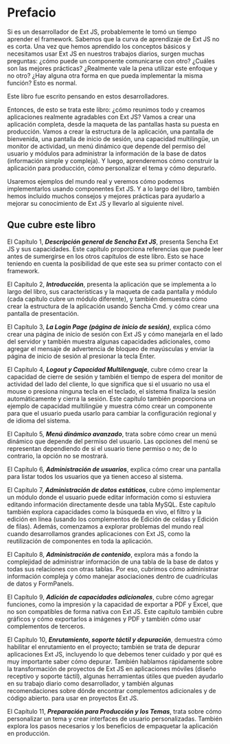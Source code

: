 # Prefacio
Si es un desarrollador de Ext JS, probablemente le tomó un tiempo aprender el framework. Sabemos que la curva de aprendizaje de Ext JS no es corta. Una vez que hemos aprendido los conceptos básicos y necesitamos usar Ext JS en nuestros trabajos diarios, surgen muchas preguntas: ¿cómo puede un componente comunicarse con otro? ¿Cuáles son las mejores prácticas? ¿Realmente vale la pena utilizar este enfoque y no otro? ¿Hay alguna otra forma en que pueda implementar la misma función? Esto es normal.

Este libro fue escrito pensando en estos desarrolladores.

Entonces, de esto se trata este libro: ¿cómo reunimos todo y creamos aplicaciones realmente agradables con Ext JS? Vamos a crear una aplicación completa, desde la maqueta de las pantallas hasta su puesta en producción. Vamos a crear la estructura de la aplicación, una pantalla de bienvenida, una pantalla de inicio de sesión, una capacidad multilingüe, un monitor de actividad, un menú dinámico que depende del permiso del usuario y módulos para administrar la información de la base de datos (información simple y compleja). Y luego, aprenderemos cómo construir la aplicación para producción, cómo personalizar el tema y cómo depurarlo.

Usaremos ejemplos del mundo real y veremos cómo podemos implementarlos usando componentes Ext JS. Y a lo largo del libro, también hemos incluido muchos consejos y mejores prácticas para ayudarlo a mejorar su conocimiento de Ext JS y llevarlo al siguiente nivel.

## Que cubre este libro

El Capítulo 1, ***Descripción general de Sencha Ext JS***, presenta Sencha Ext JS y sus capacidades. Este capítulo proporciona referencias que puede leer antes de sumergirse en los otros capítulos de este libro. Esto se hace teniendo en cuenta la posibilidad de que este sea su primer contacto con el framework.

El Capítulo 2, ***Introducción***, presenta la aplicación que se implementa a lo largo del libro, sus características y la maqueta de cada pantalla y módulo (cada capítulo cubre un módulo diferente), y también demuestra cómo crear la estructura de la aplicación usando Sencha Cmd. y cómo crear una pantalla de presentación.

El Capítulo 3, ***La Login Page (página de inicio de sesión)***, explica cómo crear una página de inicio de sesión con Ext JS y cómo manejarla en el lado del servidor y también muestra algunas capacidades adicionales, como agregar el mensaje de advertencia de bloqueo de mayúsculas y enviar la página de inicio de sesión al presionar la tecla Enter.

El Capítulo 4, ***Logout y Capacidad Multilenguaje***, cubre cómo crear la capacidad de cierre de sesión y también el tiempo de espera del monitor de actividad del lado del cliente, lo que significa que si el usuario no usa el mouse o presiona ninguna tecla en el teclado, el sistema finaliza la sesión automáticamente y cierra la sesión. Este capítulo también proporciona un ejemplo de capacidad multilingüe y muestra cómo crear un componente para que el usuario pueda usarlo para cambiar la configuración regional y de idioma del sistema.

El Capítulo 5, ***Menú dinámico avanzado***, trata sobre cómo crear un menú dinámico que depende del permiso del usuario. Las opciones del menú se representan dependiendo de si el usuario tiene permiso o no; de lo contrario, la opción no se mostrará.

El Capítulo 6, ***Administración de usuarios***, explica cómo crear una pantalla para listar todos los usuarios que ya tienen acceso al sistema.

El Capítulo 7, ***Administración de datos estáticos***, cubre cómo implementar un módulo donde el usuario puede editar información como si estuviera editando información directamente desde una tabla MySQL. Este capítulo también explora capacidades como la búsqueda en vivo, el filtro y la edición en línea (usando los complementos de Edición de celdas y Edición de filas). Además, comenzamos a explorar problemas del mundo real cuando desarrollamos grandes aplicaciones con Ext JS, como la reutilización de componentes en toda la aplicación.

El Capítulo 8, ***Administración de contenido***, explora más a fondo la complejidad de administrar información de una tabla de la base de datos y todas sus relaciones con otras tablas. Por eso, cubrimos cómo administrar información compleja y cómo manejar asociaciones dentro de cuadrículas de datos y FormPanels.

El Capítulo 9, ***Adición de capacidades adicionales***, cubre cómo agregar funciones, como la impresión y la capacidad de exportar a PDF y Excel, que no son compatibles de forma nativa con Ext JS. Este capítulo también cubre gráficos y cómo exportarlos a imágenes y PDF y también cómo usar complementos de terceros.

El Capítulo 10, ***Enrutamiento, soporte táctil y depuración***, demuestra cómo habilitar el enrutamiento en el proyecto; también se trata de depurar aplicaciones Ext JS, incluyendo lo que debemos tener cuidado y por qué es muy importante saber cómo depurar. También hablamos rápidamente sobre la transformación de proyectos de Ext JS en aplicaciones móviles (diseño receptivo y soporte táctil), algunas herramientas útiles que pueden ayudarlo en su trabajo diario como desarrollador, y también algunas recomendaciones sobre dónde encontrar complementos adicionales y de código abierto. para usar en proyectos Ext JS.

El Capítulo 11, ***Preparación para Producción y los Temas***, trata sobre cómo personalizar un tema y crear interfaces de usuario personalizadas. También explora los pasos necesarios y los beneficios de empaquetar la aplicación en producción.
